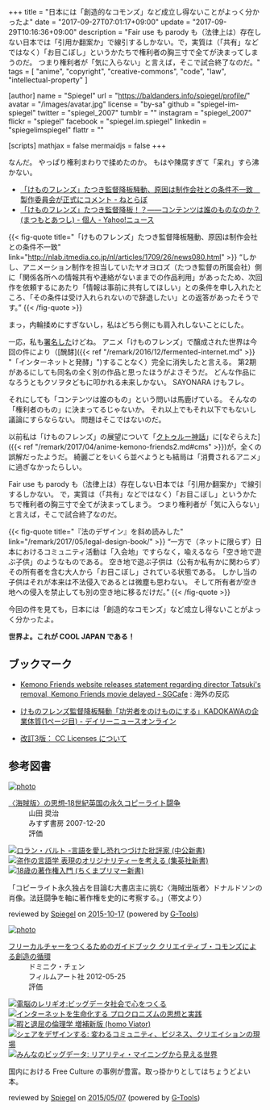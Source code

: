 +++
title = "日本には「創造的なコモンズ」など成立し得ないことがよっく分かったよ"
date =  "2017-09-27T07:01:17+09:00"
update = "2017-09-29T10:16:36+09:00"
description = "Fair use も parody も（法律上は）存在しない日本では「引用か翻案か」で線引するしかない。で，実質は（「共有」などではなく）「お目こぼし」というかたちで権利者の胸三寸で全てが決まってしまうのだ。 つまり権利者が「気に入らない」と言えば，そこで試合終了なのだ。"
tags        = [ "anime", "copyright", "creative-commons", "code", "law", "intellectual-property" ]

[author]
  name      = "Spiegel"
  url       = "https://baldanders.info/spiegel/profile/"
  avatar    = "/images/avatar.jpg"
  license   = "by-sa"
  github    = "spiegel-im-spiegel"
  twitter   = "spiegel_2007"
  tumblr    = ""
  instagram = "spiegel_2007"
  flickr    = "spiegel"
  facebook  = "spiegel.im.spiegel"
  linkedin  = "spiegelimspiegel"
  flattr    = ""

[scripts]
  mathjax = false
  mermaidjs = false
+++

なんだ。
やっぱり権利まわりで揉めたのか。
もはや陳腐すぎて「呆れ」すら沸かない。

- [「けものフレンズ」たつき監督降板騒動、原因は制作会社との条件不一致　製作委員会が正式にコメント - ねとらぼ](http://nlab.itmedia.co.jp/nl/articles/1709/26/news080.html)
- [「けものフレンズ」たつき監督降板！？――コンテンツは誰のものなのか？(まつもとあつし) - 個人 - Yahoo!ニュース](https://news.yahoo.co.jp/byline/matsumotoatsushi/20170926-00076202/)

{{< fig-quote title="「けものフレンズ」たつき監督降板騒動、原因は制作会社との条件不一致" link="http://nlab.itmedia.co.jp/nl/articles/1709/26/news080.html" >}}
<q>しかし、アニメーション制作を担当していたヤオヨロズ（たつき監督の所属会社）側に「関係各所への情報共有や連絡がないままでの作品利用」があったため、次回作を依頼するにあたり「情報は事前に共有してほしい」との条件を申し入れたところ、「その条件は受け入れられないので辞退したい」との返答があったそうです。</q>
{{< /fig-quote >}}

まっ，内輪揉めにすぎないし，私はどちら側にも肩入れしないことにした。

一応，私も[署名した](https://www.change.org/p/%E3%81%91%E3%82%82%E3%81%AE%E3%83%95%E3%83%AC%E3%83%B3%E3%82%BA%E8%A6%96%E8%81%B4%E8%80%85%E3%81%AE%E3%81%BF%E3%82%93%E3%81%AA%E3%81%B8%E3%81%9F%E3%81%A4%E3%81%8D%E7%9B%A3%E7%9D%A3%E8%BE%9E%E3%82%81%E3%81%AA%E3%81%84%E3%81%A7 "キャンペーン · けものフレンズ視聴者のみんなへたつき監督辞めないで！ · Change.org")けどね。
アニメ「けものフレンズ」で醸成された世界は今回の件により（[醗酵]({{< ref "/remark/2016/12/fermented-internet.md" >}} "「インターネットと発酵」")することなく）完全に消失したと言える。
第2期があるにしても同名の全く別の作品と思ったほうがよさそうだ。
どんな作品になろうともクソヲタどもに叩かれる未来しかない。
SAYONARA けもフレ。

それにしても「コンテンツは誰のもの」という問いは馬鹿げている。
そんなの「権利者のもの」に決まってるじゃないか。
それ以上でもそれ以下でもないし議論にすらならない。
問題はそこではないのだ。

以前私は「けものフレンズ」の展望について「[クトゥルー神話]」に[なぞらえた]({{< ref "/remark/2017/04/anime-kemono-friends2.md#cms" >}})が，全くの誤解だったようだ。
綺麗ごとをいくら並べようとも結局は「消費されるアニメ」に過ぎなかったらしい。

Fair use も parody も（法律上は）存在しない日本では「引用か翻案か」で線引するしかない。
で，実質は（「共有」などではなく）「お目こぼし」というかたちで権利者の胸三寸で全てが決まってしまう。
つまり権利者が「気に入らない」と言えば，そこで試合終了なのだ。

{{< fig-quote title="『法のデザイン』を斜め読みした" link="/remark/2017/05/legal-design-book/" >}}
<q>一方で（ネットに限らず）日本におけるコミュニティ活動は「入会地」ですらなく，喩えるなら「空き地で遊ぶ子供」のようなものである。
空き地で遊ぶ子供は（公有か私有かに関わらず）その所有者を含む大人から「お目こぼし」されている状態である。
しかし当の子供はそれが本来は不法侵入であるとは微塵も思わない。
そして所有者が空き地への侵入を禁止しても別の空き地に移るだけだ。</q>
{{< /fig-quote >}}

今回の件を見ても，日本には「創造的なコモンズ」など成立し得ないことがよっく分かったよ。

**世界よ。これが COOL JAPAN である！**

## ブックマーク

- [Kemono Friends website releases statement regarding director Tatsuki's removal, Kemono Friends movie delayed - SGCafe](http://sgcafe.com/2017/09/kemono-friends-website-releases-statement-regarding-director-tatsukis-removal-kemono-friends-movie-delayed/) : 海外の反応
- [けものフレンズ監督降板騒動「功労者をのけものにする」KADOKAWAの企業体質(1ページ目) - デイリーニュースオンライン](http://dailynewsonline.jp/article/1359354/)

- [改訂3版： CC Licenses について](/cc-licenses/)

[クトゥルー神話]: https://ja.wikipedia.org/wiki/%E3%82%AF%E3%83%88%E3%82%A5%E3%83%AB%E3%83%95%E7%A5%9E%E8%A9%B1 "クトゥルフ神話 - Wikipedia"

## 参考図書

<div class="hreview" ><a class="item url" href="http://www.amazon.co.jp/exec/obidos/ASIN/4622073455/baldandersinf-22/"><img src="http://ecx.images-amazon.com/images/I/41WpTRWCAvL._SL160_.jpg" alt="photo" class="photo"  /></a><dl ><dt class="fn"><a class="item url" href="http://www.amazon.co.jp/exec/obidos/ASIN/4622073455/baldandersinf-22/">〈海賊版〉の思想‐18世紀英国の永久コピーライト闘争</a></dt><dd>山田 奨治 </dd><dd>みすず書房 2007-12-20</dd><dd>評価<abbr class="rating" title="5"><img src="http://g-images.amazon.com/images/G/01/detail/stars-5-0.gif" alt="" /></abbr> </dd></dl><p class="similar"><a href="http://www.amazon.co.jp/exec/obidos/ASIN/4121023390/baldandersinf-22/" target="_top"><img src="http://images.amazon.com/images/P/4121023390.09._SCTHUMBZZZ_.jpg"  alt="ロラン・バルト -言語を愛し恐れつづけた批評家 (中公新書)"  /></a> <a href="http://www.amazon.co.jp/exec/obidos/ASIN/4087207846/baldandersinf-22/" target="_top"><img src="http://images.amazon.com/images/P/4087207846.09._SCTHUMBZZZ_.jpg"  alt="盗作の言語学 表現のオリジナリティーを考える (集英社新書)"  /></a> <a href="http://www.amazon.co.jp/exec/obidos/ASIN/4480689281/baldandersinf-22/" target="_top"><img src="http://images.amazon.com/images/P/4480689281.09._SCTHUMBZZZ_.jpg"  alt="18歳の著作権入門 (ちくまプリマー新書)"  /></a> </p>
<p class="description">「コピーライト永久独占を目論む大書店主に挑む〈海賊出版者〉ドナルドソンの肖像。法廷闘争を軸に著作権を史的に考察する。」（帯文より）</p>
<p class="gtools" >reviewed by <a href='#maker' class='reviewer'>Spiegel</a> on <abbr class="dtreviewed" title="2015-10-17">2015-10-17</abbr> (powered by <a href="http://www.goodpic.com/mt/aws/index.html" >G-Tools</a>)</p>
</div>

<div class="hreview" ><a class="item url" href="http://www.amazon.co.jp/exec/obidos/ASIN/4845911744/baldandersinf-22/"><img src="http://ecx.images-amazon.com/images/I/51pDWTdSdlL._SL160_.jpg" alt="photo" class="photo"  /></a><dl ><dt class="fn"><a class="item url" href="http://www.amazon.co.jp/exec/obidos/ASIN/4845911744/baldandersinf-22/">フリーカルチャーをつくるためのガイドブック  クリエイティブ・コモンズによる創造の循環</a></dt><dd>ドミニク・チェン </dd><dd>フィルムアート社 2012-05-25</dd><dd>評価<abbr class="rating" title="4"><img src="http://g-images.amazon.com/images/G/01/detail/stars-4-0.gif" alt="" /></abbr> </dd></dl><p class="similar"><a href="http://www.amazon.co.jp/exec/obidos/ASIN/4757103581/baldandersinf-22/" target="_top"><img src="http://images.amazon.com/images/P/4757103581.09._SCTHUMBZZZ_.jpg"  alt="電脳のレリギオ:ビッグデータ社会で心をつくる"  /></a> <a href="http://www.amazon.co.jp/exec/obidos/ASIN/4791767160/baldandersinf-22/" target="_top"><img src="http://images.amazon.com/images/P/4791767160.09._SCTHUMBZZZ_.jpg"  alt="インターネットを生命化する プロクロニズムの思想と実践"  /></a> <a href="http://www.amazon.co.jp/exec/obidos/ASIN/4778314379/baldandersinf-22/" target="_top"><img src="http://images.amazon.com/images/P/4778314379.09._SCTHUMBZZZ_.jpg"  alt="暇と退屈の倫理学 増補新版 (homo Viator)"  /></a> <a href="http://www.amazon.co.jp/exec/obidos/ASIN/4761525649/baldandersinf-22/" target="_top"><img src="http://images.amazon.com/images/P/4761525649.09._SCTHUMBZZZ_.jpg"  alt="シェアをデザインする: 変わるコミュニティ、ビジネス、クリエイションの現場"  /></a> <a href="http://www.amazon.co.jp/exec/obidos/ASIN/4757103506/baldandersinf-22/" target="_top"><img src="http://images.amazon.com/images/P/4757103506.09._SCTHUMBZZZ_.jpg"  alt="みんなのビッグデータ: リアリティ・マイニングから見える世界"  /></a> </p>
<p class="description">国内における Free Culture の事例が豊富。取っ掛かりとしてはちょうどよい本。</p>
<p class="gtools" >reviewed by <a href='#maker' class='reviewer'>Spiegel</a> on <abbr class="dtreviewed" title="2015-05-07">2015/05/07</abbr> (powered by <a href="http://www.goodpic.com/mt/aws/index.html" >G-Tools</a>)</p>
</div>
